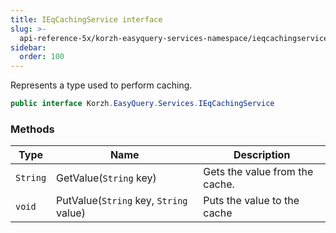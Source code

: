 ```yaml
---
title: IEqCachingService interface
slug: >-
  api-reference-5x/korzh-easyquery-services-namespace/ieqcachingservice-interface
sidebar:
  order: 100
---
```


Represents a type used to perform caching.
```csharp
public interface Korzh.EasyQuery.Services.IEqCachingService

```

### Methods

| Type | Name | Description | 
| --- | --- | --- | 
| `String` | GetValue(`String` key) | Gets the value from the cache. | 
| `void` | PutValue(`String` key, `String` value) | Puts the value to the cache |
